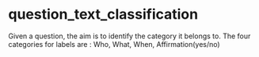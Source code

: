 # question_text_classification
Given a question, the aim is to identify the category it belongs to. The four categories for labels are : Who, What, When, Affirmation(yes/no)
